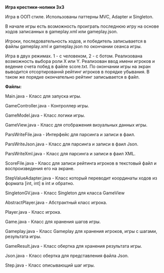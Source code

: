 **Игра крестики-нолики 3x3**

Игра в ООП стиле. Использованы паттерны MVC, Adapter и Singleton.

В начале игры есть возможность проиграть последнюю игру на основе ходов записанных в gameplay.xml или gameplay.json.

Игроки, последовательность ходов, и победитель записывается в файлы gameplay.xml и gameplay.json по окончании сеанса игры.

Игра в двух режимах. 1 - с человеком, 2 - с ботом. Реализована возможность выбора роли X или Y. Реализован ввод имени игроков и ведение счета побед в файле score.txt. По окончании игры на экран выводится отсортированнй рейтинг игроков в порядке убывания. В таком же порядке окончательно рейтинг записывается в файл.

**Файлы:**

Main.java - Класс для запуска игры.

GameController.java - Контроллер игры.

GameModel.java - Класс логики игры.

GameView.java - Класс для отображения визуальных данных игры.

ParsWriteFile.java - Интерфейс для парсинга и записи в фаил.

ParsWriteJson.java - Класс для парсинга и записи в фаил Json.

ParsWriteXml.java - Класс для парсинга и записи в фаил XML.

ScoreFile.java - Класс для записи рейтинга игроков в текстовый файл и воспроизведения его на экране.

StepValueAdapter.java -  Класс который переводит координаты ходов из 
                                формата [int, int] в int и обратно.

SingletonGV.java - Класс Singleton для класса GameView

AbstractPlayer.java - Абстрактный класс игрока.

Player.java - Класс игрока.

Game.java - Класс для хранения шагов игры.

Gameplay.java - Класс Gameplay для хранения игроков, игры с шагами, результата игры.

GameResult.java - Класс обертка для хранения результата игры.

Json.java - Класс обертка для представления файла Json.

Step.java - Класс описывающий шаг игры.




